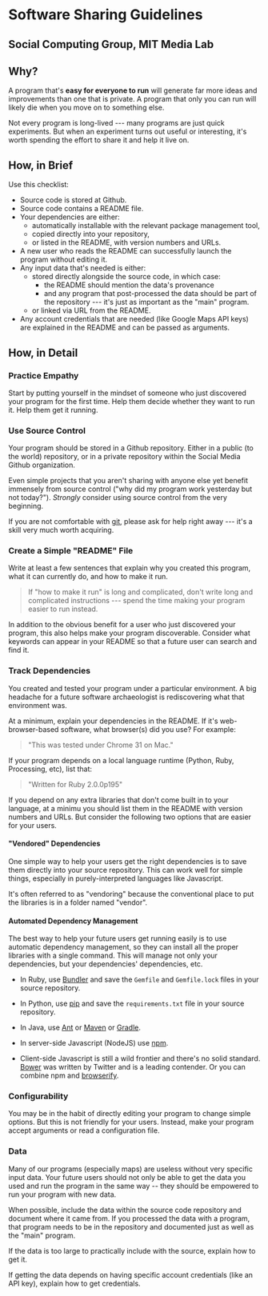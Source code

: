 <link href="http://kevinburke.bitbucket.org/markdowncss/markdown.css" rel="stylesheet"></link>

Software Sharing Guidelines 
===========================

Social Computing Group, MIT Media Lab
------------------------------

Why?
----

A program that's **easy for everyone to run** will generate far more ideas
and improvements than one that is private. A program that only you can
run will likely die when you move on to something else.

Not every program is long-lived --- many programs are just quick
experiments. But when an experiment turns out useful or interesting,
it's worth spending the effort to share it and help it live on.


How, in Brief
-------------

Use this checklist:

- Source code is stored at Github.
- Source code contains a README file.
- Your dependencies are either:
  - automatically installable with the relevant package management
    tool,
  - copied directly into your repository,
  - or listed in the README, with version numbers and URLs.
- A new user who reads the README can successfully launch the program without editing it.
- Any input data that's needed is either:
  - stored directly alongside the source code, in which case:
    - the README should mention the data's provenance
    - and any program that post-processed the data should be part of the
      repository --- it's just as important as the "main" program.
  - or linked via URL from the README.
- Any account credentials that are needed (like Google Maps API keys)
  are explained in the README and can be passed as arguments.


How, in Detail
--------------

### Practice Empathy

Start by putting yourself in the mindset of someone who just
discovered your program for the first time. Help them decide whether
they want to run it. Help them get it running.

### Use Source Control

Your program should be stored in a Github repository. Either in a
public (to the world) repository, or in a private repository within
the Social Media Github organization.

Even simple projects that you aren't sharing with anyone else yet
benefit immensely from source control ("why did my program work
yesterday but not today?"). *Strongly* consider using source control
from the very beginning.

If you are not comfortable with [git](http://git-scm.com/), please ask
for help right away --- it's a skill very much worth acquiring.

### Create a Simple "README" File

Write at least a few sentences that explain why you created this
program, what it can currently do, and how to make it run.

> If "how to make it run" is long and complicated, don't write long
> and complicated instructions --- spend the time making your program
> easier to run instead.

In addition to the obvious benefit for a user who just discovered your
program, this also helps make your program discoverable. Consider what
keywords can appear in your README so that a future user can search
and find it.

### Track Dependencies

You created and tested your program under a particular
environment. A big headache for a future software archaeologist is
rediscovering what that environment was. 

At a minimum, explain your dependencies in the README. If it's
web-browser-based software, what browser(s) did you use?  For
example:

> "This was tested under Chrome 31 on Mac."

If your program depends on a local language runtime (Python, Ruby,
Processing, etc), list that:

> "Written for Ruby 2.0.0p195"

If you depend on any extra libraries that don't come built in to your
language, at a minimu you should list them in the README with version
numbers and URLs. But consider the following two options that are
easier for your users.

#### "Vendored" Dependencies

One simple way to help your users get the right dependencies is to
save them directly into your source repository. This can work well for
simple things, especially in purely-interpreted languages like
Javascript.

It's often referred to as "vendoring" because the conventional place
to put the libraries is in a folder named "vendor".

#### Automated Dependency Management

The best way to help your future users get running easily is to
use automatic dependency management, so they can install all the
proper libraries with a single command. This will manage not only
your dependencies, but your dependencies' dependencies, etc.

- In Ruby, use [Bundler](http://bundler.io/) and save the
  `Gemfile` and `Gemfile.lock` files in your source repository.

- In Python, use [pip](http://www.pip-installer.org/en/latest/)
  and save the `requirements.txt` file in your source repository.

- In Java, use [Ant](https://ant.apache.org/) or
  [Maven](https://maven.apache.org/) or
  [Gradle](http://www.gradle.org/).

- In server-side Javascript (NodeJS) use [npm](https://npmjs.org/).

- Client-side Javascript is still a wild frontier and there's no solid
  standard. [Bower](https://github.com/bower/bower) was written by
  Twitter and is a leading contender. Or you can combine npm and
  [browserify](https://github.com/substack/node-browserify).


### Configurability

You may be in the habit of directly editing your program to change
simple options. But this is not friendly for your users. Instead, make
your program accept arguments or read a configuration file.

### Data

Many of our programs (especially maps) are useless without very
specific input data. Your future users should not only be able to get
the data you used and run the program in the same way -- they should
be empowered to run your program with new data.

When possible, include the data within the source code repository and
document where it came from. If you processed the data with a program,
that program needs to be in the repository and documented just as well
as the "main" program.

If the data is too large to practically include with the source,
explain how to get it.

If getting the data depends on having specific account credentials
(like an API key), explain how to get credentials.
    